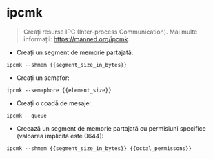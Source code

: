 # ipcmk

> Creați resurse IPC (Inter-process Communication).
> Mai multe informații: <https://manned.org/ipcmk>.

- Creați un segment de memorie partajată:

`ipcmk --shmem {{segment_size_in_bytes}}`

- Creați un semafor:

`ipcmk --semaphore {{element_size}}`

- Creați o coadă de mesaje:

`ipcmk --queue`

- Creează un segment de memorie partajată cu permisiuni specifice (valoarea implicită este 0644):

`ipcmk --shmem {{segment_size_in_bytes}} {{octal_permissons}}`
